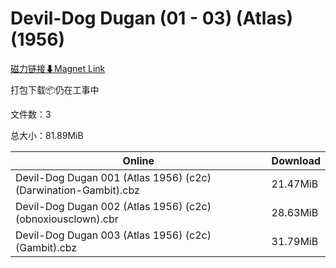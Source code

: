 # Devil-Dog Dugan (01 - 03) (Atlas) (1956)

[磁力链接⬇Magnet Link](magnet:?xt=urn:btih:cb8f031aa30bf38649752575da62da97a54e83cb&dn=Devil-Dog%20Dugan%20%2801%20-%2003%29%20%28Atlas%29%20%281956%29)

打包下载📦仍在工事中

文件数：3

总大小：81.89MiB

Online | Download
--- | ---
Devil-Dog Dugan 001 (Atlas 1956) (c2c) (Darwination-Gambit).cbz | 21.47MiB
Devil-Dog Dugan 002 (Atlas 1956) (c2c) (obnoxiousclown).cbr | 28.63MiB
Devil-Dog Dugan 003 (Atlas 1956) (c2c) (Gambit).cbz | 31.79MiB